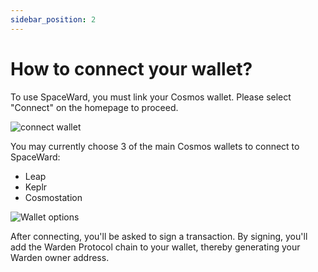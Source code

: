 ```yaml
---
sidebar_position: 2
---
```


# How to connect your wallet?

To use SpaceWard, you must link your Cosmos wallet. Please select "Connect" on the homepage to proceed.

![connect wallet](https://i.ibb.co/mSDXVCP/connect-wallet1.png)

You may currently choose 3 of the main Cosmos wallets to connect to SpaceWard:

- Leap
- Keplr
- Cosmostation

![Wallet options](https://i.ibb.co/FzcVPZJ/connect-wallet2.png)

After connecting, you'll be asked to sign a transaction. By signing, you'll add the Warden Protocol chain to your wallet, thereby generating your Warden owner address.

